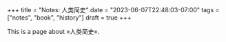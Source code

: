 +++
title = "Notes: 人类简史"
date = "2023-06-07T22:48:03-07:00"
tags = ["notes", "book", "history"]
draft = true
+++

This is a page about »人类简史«.
